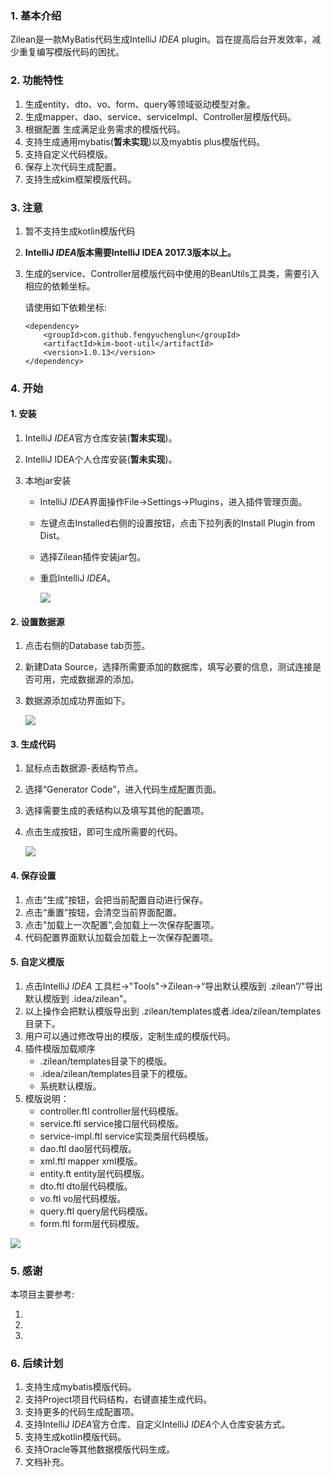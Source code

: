### 1. 基本介绍

Zilean是一款MyBatis代码生成IntelliJ *IDEA*   plugin。旨在提高后台开发效率，减少重复编写模版代码的困扰。



### 2. 功能特性

1. 生成entity、dto、vo、form、query等领域驱动模型对象。
2. 生成mapper、dao、service、serviceImpl、Controller层模版代码。
3. 根据配置 生成满足业务需求的模版代码。
4. 支持生成通用mybatis(**暂未实现**)以及myabtis plus模版代码。
5. 支持自定义代码模版。
6. 保存上次代码生成配置。
7. 支持生成kim框架模版代码。



### 3. 注意

1. 暂不支持生成kotlin模版代码

2. **IntelliJ *IDEA*版本需要IntelliJ IDEA 2017.3版本以上。**

3. 生成的service、Controller层模版代码中使用的BeanUtils工具类，需要引入相应的依赖坐标。

   请使用如下依赖坐标:

   ```
   <dependency>
       <groupId>com.github.fengyuchenglun</groupId>
       <artifactId>kim-boot-util</artifactId>
       <version>1.0.13</version>
   </dependency>
   ```



### 4. 开始

#### 1. 安装

1. IntelliJ *IDEA*官方仓库安装(**暂未实现**)。

2. IntelliJ IDEA个人仓库安装(**暂未实现**)。

3. 本地jar安装

   - IntelliJ *IDEA*界面操作File->Settings->Plugins，进入插件管理页面。

   - 左键点击Installed右侧的设置按钮，点击下拉列表的Install Plugin from Dist。

   - 选择Zilean插件安装jar包。

   - 重启IntelliJ *IDEA*。

     ![](https://i.loli.net/2020/05/19/MpkS6rKgAEyjfUs.gif)



#### 2. 设置数据源

1. 点击右侧的Database tab页签。

2. 新建Data Source，选择所需要添加的数据库，填写必要的信息，测试连接是否可用，完成数据源的添加。

3. 数据源添加成功界面如下。

   ![](https://i.loli.net/2020/05/19/QLwma5H8UAx1ceS.png)



#### 3. 生成代码

1. 鼠标点击数据源-表结构节点。

2. 选择“Generator Code”，进入代码生成配置页面。

3. 选择需要生成的表结构以及填写其他的配置项。

4. 点击生成按钮，即可生成所需要的代码。

   ![](https://i.loli.net/2020/05/19/Sr6TNqAQFbjv54x.gif)



#### 4. 保存设置

1. 点击“生成”按钮，会把当前配置自动进行保存。
2. 点击“重置”按钮，会清空当前界面配置。
3. 点击"加载上一次配置",会加载上一次保存配置项。
4. 代码配置界面默认加载会加载上一次保存配置项。



#### 5. 自定义模版

1. 点击IntelliJ *IDEA*  工具栏->"Tools"->Zilean->“导出默认模版到 .zilean”/"导出默认模版到 .idea/zilean"。
2. 以上操作会把默认模版导出到 .zilean/templates或者.idea/zilean/templates目录下。
3. 用户可以通过修改导出的模版，定制生成的模版代码。
4. 插件模版加载顺序
   - .zilean/templates目录下的模版。
   - .idea/zilean/templates目录下的模版。
   - 系统默认模版。
5. 模版说明：
   - controller.ftl			controller层代码模版。
   - service.ftl			service接口层代码模版。
   - service-impl.ftl			service实现类层代码模版。
   - dao.ftl			dao层代码模版。
   - xml.ftl			mapper xml模版。
   - entity.ft			entity层代码模版。
   - dto.ftl			dto层代码模版。
   - vo.ftl			vo层代码模版。
   - query.ftl			query层代码模版。
   - form.ftl			form层代码模版。

![](https://i.loli.net/2020/05/19/WVYHF6wbhfRJMix.png)





### 5. 感谢

本项目主要参考:

1. [batiso]: https://gitee.com/cnscoo/batiso	"batiso"

2. [EasyCode]: https://gitee.com/makejava/EasyCode	"EasyCode"

3. [kvn-code-plugin]: https://gitee.com/kkk001/kvn-code-plugin	"kvn-code-plugin"

   

### 6. 后续计划

1. 支持生成mybatis模版代码。
2. 支持Project项目代码结构，右键直接生成代码。
3. 支持更多的代码生成配置项。
4. 支持IntelliJ *IDEA*官方仓库、自定义IntelliJ *IDEA*个人仓库安装方式。
5. 支持生成kotlin模版代码。
6. 支持Oracle等其他数据模版代码生成。
7. 文档补充。